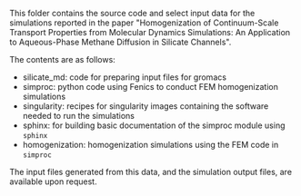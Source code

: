 This folder contains the source code and select input data for the simulations reported in the paper
"Homogenization of Continuum-Scale Transport Properties from Molecular Dynamics Simulations: An Application to Aqueous-Phase Methane Diffusion in Silicate Channels".

The contents are as follows:

- silicate_md: code for preparing input files for gromacs
- simproc: python code using Fenics to conduct FEM homogenization simulations
- singularity: recipes for singularity images containing the software needed to run the simulations
- sphinx: for building basic documentation of the simproc module using `sphinx`
- homogenization: homogenization simulations using the FEM code in `simproc`

The input files generated from this data,
and the simulation output files,
are available upon request.